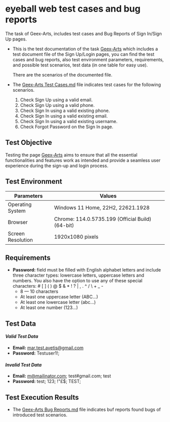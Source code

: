 # eyeball web test cases and bug reports 

The task of Geex-Arts, includes test cases and Bug Reports of Sign In/Sign Up pages.

- This is the test documentation of the task [Geex-Arts](https://eyeb-web-git-dev-eyeb.vercel.app/feed) which includes a test document file of the Sign Up/Login pages, you can find the test cases and bug reports, also test environment parameters, requirements, and possible test scenarios, test data (in one table for easy use).

  There are the scenarios of the documented file.
- The [Geex-Arts Test Cases.md](https://github.com/mariamavetisyan22/eyeb-web-test-case-bug-report-task/blob/main/Geex-Arts%20Test%20Cases.md) file indicates test cases for the following scenarios.
  
  1. Check Sign Up using a valid email.
  2. Check Sign Up using a valid phone.
  3. Check Sign In using a valid existing phone.
  4. Check Sign In using a valid existing email.
  5. Check Sign In using a valid existing username.
  6. Check Forgot Password on the Sign In page.

## **Test Objective**
 
Testing the page [Geex-Arts](https://eyeb-web-git-dev-eyeb.vercel.app/feed) aims to ensure that all the essential functionalities and features work as intended and provide a seamless user experience during the sign-up and login process.

## **Test Environment**
Parameters | Values | 
--- | --- |
Operating System | Windows 11 Home, 22H2, 22621.1928 |
Browser | Chrome: 114.0.5735.199 (Official Build) (64-bit) |
Screen Resolution | 1920x1080 pixels |

## **Requirements**

- **Password:** field must be filled with English alphabet letters and include three character types: lowercase letters, uppercase letters and numbers. You also have the option to use any of these special characters: # [ ] ( ) @ $ & * ! ? | , . ^ / \ + _ -
   - 8 — 10 characters
   - At least one uppercase letter (ABC...)
   - At least one lowercase letter (abc...)
   - At least one number (123...)


## **Test Data**
#### _Valid Test Data_
  - **Email:** mar.test.avetis@gmail.com
  - **Password:** Testuser1!;
#### _Invalid Test Data_
  - **Email:** m@mailinator.com; test#gmail.com; test
  - **Password:** test; 123; !"£$; TEST; 

## **Test Execution Results**

- The [Geex-Arts Bug Reports.md](https://github.com/mariamavetisyan22/eyeb-web-test-case-bug-report-task/blob/main/Geex-Arts%20Bug%20Reports.md) file indicates buf reports found bugs of introduced test scenarios.
